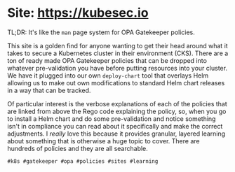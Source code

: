 # Site: https://kubesec.io

TL;DR: It's like the `man` page system for OPA Gatekeeper policies.

This site is a golden find for anyone wanting to get their head around
what it takes to secure a Kubernetes cluster in their environment (CKS).
There are a ton of ready made OPA Gatekeeper policies that can be
dropped into whatever pre-validation you have before putting resources
into your cluster. We have it plugged into our own `deploy-chart` tool
that overlays Helm allowing us to make out own modifications to standard
Helm chart releases in a way that can be tracked.

Of particular interest is the verbose explanations of each of the
policies that are linked from above the Rego code explaining the policy,
so, when you go to install a Helm chart and do some pre-validation and
notice something isn't in compliance you can read about it specifically
and make the correct adjustments. I *really* love this because it
provides granular, layered learning about something that is otherwise a
huge topic to cover. There are hundreds of policies and they are all
searchable. 

    #k8s #gatekeeper #opa #policies #sites #learning
